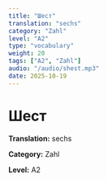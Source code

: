 ```yaml
---
title: "Шест"
translation: "sechs"
category: "Zahl"
level: "A2"
type: "vocabulary"
weight: 20
tags: ["A2", "Zahl"]
audio: "/audio/shest.mp3"
date: 2025-10-19
---
```


# Шест

**Translation:** sechs

**Category:** Zahl

**Level:** A2

